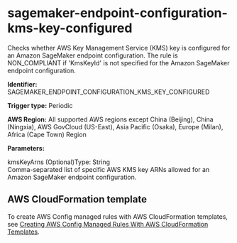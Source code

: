 # sagemaker\-endpoint\-configuration\-kms\-key\-configured<a name="sagemaker-endpoint-configuration-kms-key-configured"></a>

Checks whether AWS Key Management Service \(KMS\) key is configured for an Amazon SageMaker endpoint configuration\. The rule is NON\_COMPLIANT if 'KmsKeyId' is not specified for the Amazon SageMaker endpoint configuration\. 

**Identifier:** SAGEMAKER\_ENDPOINT\_CONFIGURATION\_KMS\_KEY\_CONFIGURED

**Trigger type:** Periodic

**AWS Region:** All supported AWS regions except China \(Beijing\), China \(Ningxia\), AWS GovCloud \(US\-East\), Asia Pacific \(Osaka\), Europe \(Milan\), Africa \(Cape Town\) Region

**Parameters:**

kmsKeyArns \(Optional\)Type: String  
Comma\-separated list of specific AWS KMS key ARNs allowed for an Amazon SageMaker endpoint configuration\.

## AWS CloudFormation template<a name="w29aac11c33c17b7d321c15"></a>

To create AWS Config managed rules with AWS CloudFormation templates, see [Creating AWS Config Managed Rules With AWS CloudFormation Templates](aws-config-managed-rules-cloudformation-templates.md)\.
